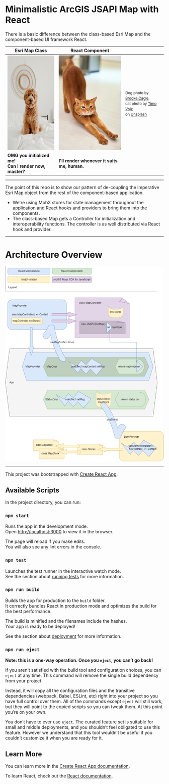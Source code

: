 # Minimalistic ArcGIS JSAPI Map with React

There is a basic difference between the class-based Esri Map and the component-based UI framework React.

| Esri Map Class                                                            | React Component                                                        |                                                                                                                                                                                                                                                                                                                                                                                                                                    |
| ------------------------------------------------------------------------- | ---------------------------------------------------------------------- | ---------------------------------------------------------------------------------------------------------------------------------------------------------------------------------------------------------------------------------------------------------------------------------------------------------------------------------------------------------------------------------------------------------------------------------- |
| <img src="./assets/brooke-cagle-Ntm4C2lCWxQ-unsplash.jpg" height="300px"> | <img src="./assets/timo-volz-ZlFKIG6dApg-unsplash.jpg" height="300px"> | <small>Dog photo by <a href="https://unsplash.com/@brookecagle?utm_source=unsplash&utm_medium=referral&utm_content=creditCopyText">Brooke Cagle</a>, <br/>cat photo by <a href="https://unsplash.com/@magict1911?utm_source=unsplash&utm_medium=referral&utm_content=creditCopyText">Timo Volz</a> <br/>on <a href="https://unsplash.com/?utm_source=unsplash&utm_medium=referral&utm_content=creditCopyText">Unsplash</a></small> |
| <b>OMG you initialized me! <br/>Can I render now, master?</b>             | <b>I'll render whenever it suits me, human.</b>                        |                                                                                                                                                                                                                                                                                                                                                                                                                                    |

---

The point of this repo is to show our pattern of de-coupling the imperative Esri Map object from the rest of the component-based application. 
* We're using MobX stores for state management throughout the application and React hooks and providers to bring them into the components.
* The class-based Map gets a Controller for initialization and interoperability functions. The controller is as well distributed via React hook and provider.


---

# Architecture Overview

![React Jsapi Pattern](./assets/React-Jsapi-Pattern.drawio.png)

---


This project was bootstrapped with [Create React App](https://github.com/facebook/create-react-app).

## Available Scripts

In the project directory, you can run:

### `npm start`

Runs the app in the development mode.\
Open [http://localhost:3000](http://localhost:3000) to view it in the browser.

The page will reload if you make edits.\
You will also see any lint errors in the console.

### `npm test`

Launches the test runner in the interactive watch mode.\
See the section about [running tests](https://facebook.github.io/create-react-app/docs/running-tests) for more information.

### `npm run build`

Builds the app for production to the `build` folder.\
It correctly bundles React in production mode and optimizes the build for the best performance.

The build is minified and the filenames include the hashes.\
Your app is ready to be deployed!

See the section about [deployment](https://facebook.github.io/create-react-app/docs/deployment) for more information.

### `npm run eject`

**Note: this is a one-way operation. Once you `eject`, you can’t go back!**

If you aren’t satisfied with the build tool and configuration choices, you can `eject` at any time. This command will remove the single build dependency from your project.

Instead, it will copy all the configuration files and the transitive dependencies (webpack, Babel, ESLint, etc) right into your project so you have full control over them. All of the commands except `eject` will still work, but they will point to the copied scripts so you can tweak them. At this point you’re on your own.

You don’t have to ever use `eject`. The curated feature set is suitable for small and middle deployments, and you shouldn’t feel obligated to use this feature. However we understand that this tool wouldn’t be useful if you couldn’t customize it when you are ready for it.

## Learn More

You can learn more in the [Create React App documentation](https://facebook.github.io/create-react-app/docs/getting-started).

To learn React, check out the [React documentation](https://reactjs.org/).
